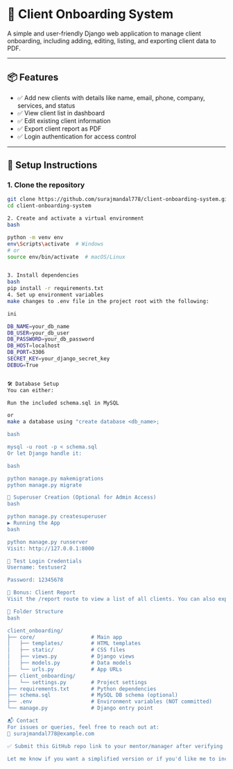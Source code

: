 # 🧾 Client Onboarding System

A simple and user-friendly Django web application to manage client onboarding, including adding, editing, listing, and exporting client data to PDF.

---

## 📦 Features

- ✅ Add new clients with details like name, email, phone, company, services, and status
- ✅ View client list in dashboard
- ✅ Edit existing client information
- ✅ Export client report as PDF
- ✅ Login authentication for access control

---

## 🚀 Setup Instructions

### 1. Clone the repository
```bash
git clone https://github.com/surajmandal778/client-onboarding-system.git
cd client-onboarding-system

2. Create and activate a virtual environment
bash

python -m venv env
env\Scripts\activate  # Windows
# or
source env/bin/activate  # macOS/Linux


3. Install dependencies
bash
pip install -r requirements.txt
4. Set up environment variables
make changes to .env file in the project root with the following:

ini

DB_NAME=your_db_name
DB_USER=your_db_user
DB_PASSWORD=your_db_password
DB_HOST=localhost
DB_PORT=3306
SECRET_KEY=your_django_secret_key
DEBUG=True


🛠️ Database Setup
You can either:

Run the included schema.sql in MySQL

or
make a database using "create database <db_name>;

bash

mysql -u root -p < schema.sql
Or let Django handle it:

bash

python manage.py makemigrations
python manage.py migrate

🔑 Superuser Creation (Optional for Admin Access)
bash

python manage.py createsuperuser
▶️ Running the App
bash

python manage.py runserver
Visit: http://127.0.0.1:8000

🧪 Test Login Credentials
Username: testuser2

Password: 12345678

📄 Bonus: Client Report
Visit the /report route to view a list of all clients. You can also export the list as a PDF.

📁 Folder Structure
bash

client_onboarding/
├── core/                  # Main app
│   ├── templates/         # HTML templates
│   ├── static/            # CSS files
│   ├── views.py           # Django views
│   ├── models.py          # Data models
│   └── urls.py            # App URLs
├── client_onboarding/
│   └── settings.py        # Project settings
├── requirements.txt       # Python dependencies
├── schema.sql             # MySQL DB schema (optional)
├── .env                   # Environment variables (NOT committed)
└── manage.py              # Django entry point

📬 Contact
For issues or queries, feel free to reach out at:
📧 surajmandal778@example.com

✅ Submit this GitHub repo link to your mentor/manager after verifying that all files are pushed.

Let me know if you want a simplified version or if you'd like me to include GIFs/screenshots in it.








